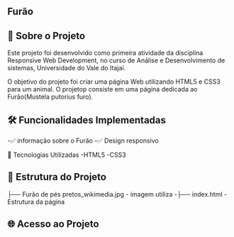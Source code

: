 ## Furão
## 📌 Sobre o Projeto
Este projeto foi desenvolvido como primeira atividade da disciplina Responsive Web Development, no curso de Análise e Desenvolvimento de sistemas, Universidade do Vale do Itajaí.

O objetivo do projeto foi criar uma página Web utilizando HTML5 e CSS3 para um animal. O projetop consiste em uma página dedicada ao Furão(Mustela putorius furo).

## 🛠️ Funcionalidades Implementadas
-✅ informação sobre o Furão 
-✅ Design responsivo

🧩 Tecnologias Utilizadas
-HTML5
-CSS3

## 🚀 Estrutura do Projeto

├── Furão de pés pretos_wikimedia.jpg - imagem utiliza
-├── index.html - Estrutura da página

## 🌐 Acesso ao Projeto




